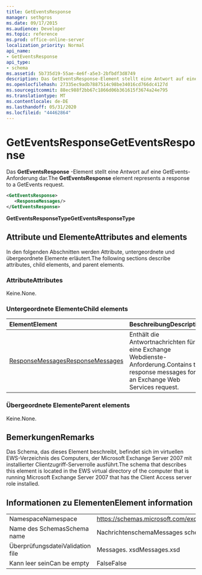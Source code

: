 ```yaml
---
title: GetEventsResponse
manager: sethgros
ms.date: 09/17/2015
ms.audience: Developer
ms.topic: reference
ms.prod: office-online-server
localization_priority: Normal
api_name:
- GetEventsResponse
api_type:
- schema
ms.assetid: 5b735d19-55ae-4e6f-a5e3-2bfbdf3d8749
description: Das GetEventsResponse-Element stellt eine Antwort auf eine GetEvents-Anforderung dar.
ms.openlocfilehash: 27335ec9adb7887514c98be34016cd766dc4127d
ms.sourcegitcommit: 88ec988f2bb67c1866d06b361615f3674a24e795
ms.translationtype: MT
ms.contentlocale: de-DE
ms.lasthandoff: 05/31/2020
ms.locfileid: "44462864"
---
```

# <a name="geteventsresponse"></a><span data-ttu-id="70aa1-103">GetEventsResponse</span><span class="sxs-lookup"><span data-stu-id="70aa1-103">GetEventsResponse</span></span>

<span data-ttu-id="70aa1-104">Das **GetEventsResponse** -Element stellt eine Antwort auf eine GetEvents-Anforderung dar.</span><span class="sxs-lookup"><span data-stu-id="70aa1-104">The **GetEventsResponse** element represents a response to a GetEvents request.</span></span> 
  
```xml
<GetEventsResponse>
   <ResponseMessages/>
</GetEventsResponse>
```

 <span data-ttu-id="70aa1-105">**GetEventsResponseType**</span><span class="sxs-lookup"><span data-stu-id="70aa1-105">**GetEventsResponseType**</span></span>
## <a name="attributes-and-elements"></a><span data-ttu-id="70aa1-106">Attribute und Elemente</span><span class="sxs-lookup"><span data-stu-id="70aa1-106">Attributes and elements</span></span>

<span data-ttu-id="70aa1-107">In den folgenden Abschnitten werden Attribute, untergeordnete und übergeordnete Elemente erläutert.</span><span class="sxs-lookup"><span data-stu-id="70aa1-107">The following sections describe attributes, child elements, and parent elements.</span></span>
  
### <a name="attributes"></a><span data-ttu-id="70aa1-108">Attribute</span><span class="sxs-lookup"><span data-stu-id="70aa1-108">Attributes</span></span>

<span data-ttu-id="70aa1-109">Keine.</span><span class="sxs-lookup"><span data-stu-id="70aa1-109">None.</span></span>
  
### <a name="child-elements"></a><span data-ttu-id="70aa1-110">Untergeordnete Elemente</span><span class="sxs-lookup"><span data-stu-id="70aa1-110">Child elements</span></span>

|<span data-ttu-id="70aa1-111">**Element**</span><span class="sxs-lookup"><span data-stu-id="70aa1-111">**Element**</span></span>|<span data-ttu-id="70aa1-112">**Beschreibung**</span><span class="sxs-lookup"><span data-stu-id="70aa1-112">**Description**</span></span>|
|:-----|:-----|
|[<span data-ttu-id="70aa1-113">ResponseMessages</span><span class="sxs-lookup"><span data-stu-id="70aa1-113">ResponseMessages</span></span>](responsemessages.md) <br/> |<span data-ttu-id="70aa1-114">Enthält die Antwortnachrichten für eine Exchange Webdienste-Anforderung.</span><span class="sxs-lookup"><span data-stu-id="70aa1-114">Contains the response messages for an Exchange Web Services request.</span></span>  <br/> |
   
### <a name="parent-elements"></a><span data-ttu-id="70aa1-115">Übergeordnete Elemente</span><span class="sxs-lookup"><span data-stu-id="70aa1-115">Parent elements</span></span>

<span data-ttu-id="70aa1-116">Keine.</span><span class="sxs-lookup"><span data-stu-id="70aa1-116">None.</span></span>
  
## <a name="remarks"></a><span data-ttu-id="70aa1-117">Bemerkungen</span><span class="sxs-lookup"><span data-stu-id="70aa1-117">Remarks</span></span>

<span data-ttu-id="70aa1-118">Das Schema, das dieses Element beschreibt, befindet sich im virtuellen EWS-Verzeichnis des Computers, der Microsoft Exchange Server 2007 mit installierter Clientzugriff-Serverrolle ausführt.</span><span class="sxs-lookup"><span data-stu-id="70aa1-118">The schema that describes this element is located in the EWS virtual directory of the computer that is running Microsoft Exchange Server 2007 that has the Client Access server role installed.</span></span>
  
## <a name="element-information"></a><span data-ttu-id="70aa1-119">Informationen zu Elementen</span><span class="sxs-lookup"><span data-stu-id="70aa1-119">Element information</span></span>

|||
|:-----|:-----|
|<span data-ttu-id="70aa1-120">Namespace</span><span class="sxs-lookup"><span data-stu-id="70aa1-120">Namespace</span></span>  <br/> |https://schemas.microsoft.com/exchange/services/2006/messages  <br/> |
|<span data-ttu-id="70aa1-121">Name des Schemas</span><span class="sxs-lookup"><span data-stu-id="70aa1-121">Schema name</span></span>  <br/> |<span data-ttu-id="70aa1-122">Nachrichtenschema</span><span class="sxs-lookup"><span data-stu-id="70aa1-122">Messages schema</span></span>  <br/> |
|<span data-ttu-id="70aa1-123">Überprüfungsdatei</span><span class="sxs-lookup"><span data-stu-id="70aa1-123">Validation file</span></span>  <br/> |<span data-ttu-id="70aa1-124">Messages. xsd</span><span class="sxs-lookup"><span data-stu-id="70aa1-124">Messages.xsd</span></span>  <br/> |
|<span data-ttu-id="70aa1-125">Kann leer sein</span><span class="sxs-lookup"><span data-stu-id="70aa1-125">Can be empty</span></span>  <br/> |<span data-ttu-id="70aa1-126">False</span><span class="sxs-lookup"><span data-stu-id="70aa1-126">False</span></span>  <br/> |
   

